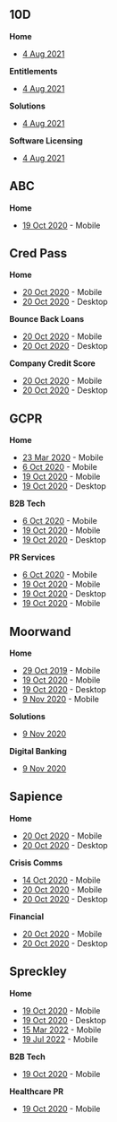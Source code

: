 ## 10D

**Home**

*  [4 Aug 2021](https://gholm.github.io/lighthouse/10d/www.10duke.com_2021-08-04_08-55-36.report.html)



**Entitlements**

*  [4 Aug 2021](https://gholm.github.io/lighthouse/10d/www.10duke.com_2021-08-04_10-31-37.report.html)



**Solutions**

*  [4 Aug 2021](https://gholm.github.io/lighthouse/10d/www.10duke.com_2021-08-04_10-49-07.report.html)



**Software Licensing**

*  [4 Aug 2021](https://gholm.github.io/lighthouse/10d/www.10duke.com_2021-08-04_10-49-26.report.html)



## ABC

**Home**

*  [19 Oct 2020](https://gholm.github.io/lighthouse/abc/www.againstbreastcancer.org.uk_2020-10-19_19-33-55-m.html) -  Mobile



## Cred Pass

**Home**

*  [20 Oct 2020](https://gholm.github.io/lighthouse/credit/www.creditpassport.com_2020-10-20_09-25-29-m.html) - Mobile
*  [20 Oct 2020](https://gholm.github.io/lighthouse/credit/www.creditpassport.com_2020-10-20_09-25-29-d.html) - Desktop



**Bounce Back Loans**

*  [20 Oct 2020](https://gholm.github.io/lighthouse/credit/creditpassport.com_bounce_2020-10-20_09-28-47-m.html) - Mobile
*  [20 Oct 2020](https://gholm.github.io/lighthouse/credit/creditpassport.com_bounce_2020-10-20_09-28-47-d.html) - Desktop



**Company Credit Score**

*  [20 Oct 2020](https://gholm.github.io/lighthouse/credit/creditpassport.com_company_credit_2020-10-20_09-38-00-m.html) - Mobile
*  [20 Oct 2020](https://gholm.github.io/lighthouse/credit/creditpassport.com_company_credit_2020-10-20_09-38-00-d.html) - Desktop





## **GCPR**



**Home**

*  [23 Mar 2020](https://gholm.github.io/lighthouse/gcpr/www.gcpr.net_2020-03-23_09-09-26.html) - Mobile
*  [6 Oct 2020](https://gholm.github.io/lighthouse/gcpr/www.gcpr.net_2020-10-06_15-32-55.html) - Mobile
*  [19 Oct 2020](https://gholm.github.io/lighthouse/gcpr/www.gcpr.net_2020-10-19_19-12-32-m.html) -  Mobile
*  [19 Oct 2020](https://gholm.github.io/lighthouse/gcpr/www.gcpr.net_2020-10-19_19-09-16-d.html) -  Desktop



**B2B Tech**

*  [6 Oct 2020](https://gholm.github.io/lighthouse/gcpr/www.gcpr.net_2020-10-06_15-31-04.html) - Mobile
*  [19 Oct 2020](https://gholm.github.io/lighthouse/gcpr/www.gcpr.net_2020-10-19_19-28-15-m.html) -  Mobile
*  [19 Oct 2020](https://gholm.github.io/lighthouse/gcpr/www.gcpr.net_2020-10-19_19-26-25-d.html) -  Desktop



**PR Services** 

*  [6 Oct 2020](https://gholm.github.io/lighthouse/gcpr/www.gcpr.net_2020-10-06_15-08-41.html) - Mobile
*  [19 Oct 2020](https://gholm.github.io/lighthouse/gcpr/www.gcpr.net_2020-10-19_19-17-14-m.html) -  Mobile
*  [19 Oct 2020](https://gholm.github.io/lighthouse/gcpr/www.gcpr.net_2020-10-19_19-21-42-d.html) -  Desktop
*  [19 Oct 2020](https://gholm.github.io/lighthouse/gcpr/www.gcpr.net-20201020T134234-services-m.html) -  Mobile







## **Moorwand**

**Home** 

* [29 Oct 2019](https://gholm.github.io/lighthouse/moorwand/www.moorwand.com_2019-10-29_13-11-53.html) - Mobile
* [19 Oct 2020](https://gholm.github.io/lighthouse/moorwand/www.moorwand.com_2020-10-19_19-32-23-m.html) -  Mobile
* [19 Oct 2020](https://gholm.github.io/lighthouse/moorwand/www.moorwand.com_2020-10-19_19-33-02-d.html) -  Desktop
* [9 Nov 2020](https://gholm.github.io/lighthouse/moorwand/www.moorwand.com_2020-11-09-m.html) - Mobile

**Solutions**

*  [9 Nov 2020](https://gholm.github.io/lighthouse/moorwand/www.moorwand.com_2020-11-09_solutions-m.html)

**Digital Banking**

*  [9 Nov 2020](https://gholm.github.io/lighthouse/moorwand/www.moorwand.com_2020-11-09_digital-banking-m.html)





## **Sapience**

**Home**

*  [20 Oct 2020](https://gholm.github.io/lighthouse/sapience/www.sapiencecommunications.co.uk_2020-10-20_09-09-06-m.html) - Mobile
*  [20 Oct 2020](https://gholm.github.io/lighthouse/sapience/www.sapiencecommunications.co.uk_2020-10-20_09-09-06-d.html) - Desktop

**Crisis Comms**

*  [14 Oct 2020](https://gholm.github.io/lighthouse/sapience/www.sapiencecommunications.co.uk_2020-Oct-14_14-20-39.html) - Mobile
*  [20 Oct 2020](https://gholm.github.io/lighthouse/sapience/sapiencecommunications.co.uk_crisi_2020-10-20_09-10-20-m.html) - Mobile
*  [20 Oct 2020](https://gholm.github.io/lighthouse/sapience/sapiencecommunications.co.uk_crisi_2020-10-20_09-10-20-d.html) - Desktop

**Financial**

*  [20 Oct 2020](https://gholm.github.io/lighthouse/sapience/sapiencecommunications.co.uk_finance_2020-10-20_09-11-30-m.html) - Mobile
*  [20 Oct 2020](https://gholm.github.io/lighthouse/sapience/sapiencecommunications.co.uk_finance_2020-10-20_09-11-30-d.html) - Desktop



## **Spreckley**

**Home**

-  [19 Oct 2020](https://gholm.github.io/lighthouse/spreckley/www.spreckley.co.uk_2020-10-19_19-32-32-m.html) -  Mobile
-  [19 Oct 2020](https://gholm.github.io/lighthouse/spreckley/www.spreckley.co.uk_2020-10-19_19-33-34-d.html) -  Desktop
-  [15 Mar 2022](https://gholm.github.io/lighthouse/spreckley/www.spreckley.co.uk_2022-03-15-m.html) -  Mobile
-  [19 Jul 2022](https://gholm.github.io/lighthouse/spreckley/www.spreckley.co.uk_2022-07-19_09-51-45-m.html) -  Mobile


**B2B Tech**

*  [19 Oct 2020](https://gholm.github.io/lighthouse/spreckley/www.spreckley.co.uk_2020-10-19_19-34-44-m.html) -  Mobile



**Healthcare PR**

*  [19 Oct 2020](https://gholm.github.io/lighthouse/spreckley/www.spreckley.co.uk_2020-10-19_19-37-12-m.html) -  Mobile
